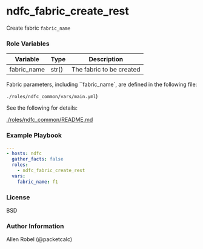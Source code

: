 # ndfc_fabric_create_rest

Create fabric ``fabric_name``

### Role Variables

Variable        | Type  | Description
----------------|-------|----------------------------------------
fabric_name     | str() | The fabric to be created

Fabric parameters, including ``fabric_name`, are defined in the following file:

``./roles/ndfc_common/vars/main.yml``)

See the following for details:

[./roles/ndfc_common/README.md](https://github.com/allenrobel/ndfc-roles/tree/master/roles/ndfc_common/README.md)


### Example Playbook

```yaml
---
- hosts: ndfc
  gather_facts: false
  roles:
    - ndfc_fabric_create_rest
  vars:
    fabric_name: f1
```

### License

BSD

### Author Information

Allen Robel (@packetcalc)
